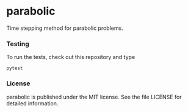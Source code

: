 # parabolic

Time stepping method for parabolic problems.

### Testing

To run the tests, check out this repository and type
```
pytest
```

### License

parabolic is published under the MIT license. See the file LICENSE for detailed
information.
